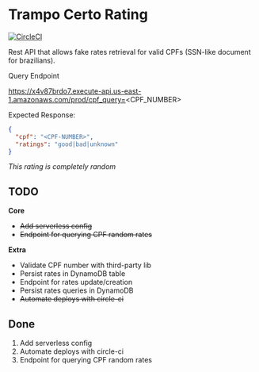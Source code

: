 # Trampo Certo Rating

[![CircleCI](https://circleci.com/gh/fabioaromanini/trampo-certo-rating.svg?style=svg)](https://circleci.com/gh/fabioaromanini/trampo-certo-rating)

Rest API that allows fake rates retrieval for valid CPFs (SSN-like document for brazilians).

Query Endpoint

https://x4v87brdo7.execute-api.us-east-1.amazonaws.com/prod/cpf_query=<CPF_NUMBER>

Expected Response:

```json
{
  "cpf": "<CPF-NUMBER>",
  "ratings": "good|bad|unknown"
}
```

_This rating is completely random_

## TODO

**Core**

- ~~Add serverless config~~
- ~~Endpoint for querying CPF random rates~~

**Extra**

- Validate CPF number with third-party lib
- Persist rates in DynamoDB table
- Endpoint for rates update/creation
- Persist rates queries in DynamoDB
- ~~Automate deploys with circle-ci~~

## Done

1. Add serverless config
2. Automate deploys with circle-ci
3. Endpoint for querying CPF random rates
